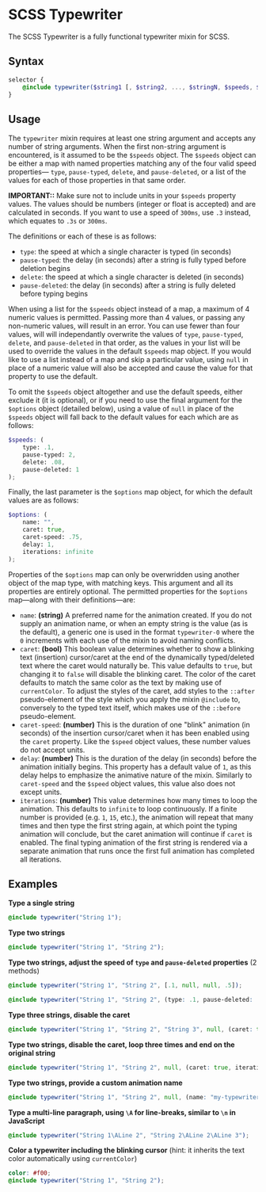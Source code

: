 # SCSS Typewriter

The SCSS Typewriter is a fully functional typewriter mixin for SCSS.

## Syntax

```scss
selector {
	@include typewriter($string1 [, $string2, ..., $stringN, $speeds, $options]);
}
```

## Usage

The `typewriter` mixin requires at least one string argument and accepts any number of string arguments. When the first non-string argument is encountered, is it assumed to be the `$speeds` object. The `$speeds` object can be either a map with named properties matching any of the four valid speed properties— `type`, `pause-typed`, `delete`, and `pause-deleted`, or a list of the values for each of those properties in that same order.

**IMPORTANT::** Make sure not to include units in your `$speeds` property values. The values should be numbers (integer or float is accepted) and are calculated in seconds. If you want to use a speed of `300ms`, use `.3` instead, which equates to `.3s` or `300ms`.

The definitions or each of these is as follows:
 - `type`: the speed at which a single character is typed (in seconds)
 - `pause-typed`: the delay (in seconds) after a string is fully typed before deletion begins
 - `delete`: the speed at which a single character is deleted (in seconds)
 - `pause-deleted`: the delay (in seconds) after a string is fully deleted before typing begins

When using a list for the `$speeds` object instead of a map, a maximum of 4 numeric values is permitted. Passing more than 4 values, or passing any non-numeric values, will result in an error. You can use fewer than four values, will will independantly overwrite the values of `type`, `pause-typed`, `delete`, and `pause-deleted` in that order, as the values in your list will be used to override the values in the default `$speeds` map object. If you would like to use a list instead of a map and skip a particular value, using `null` in place of a numeric value will also be accepted and cause the value for that property to use the default.

To omit the `$speeds` object altogether and use the default speeds, either exclude it (it is optional), or if you need to use the final argument for the `$options` object (detailed below), using a value of `null` in place of the `$speeds` object will fall back to the default values for each which are as follows:

```scss
$speeds: (
	type: .1,
	pause-typed: 2,
	delete: .08,
	pause-deleted: 1
);
```

Finally, the last parameter is the `$options` map object, for which the default values are as follows:

```scss
$options: (
	name: "",
	caret: true,
	caret-speed: .75,
	delay: 1,
	iterations: infinite
);
```

Properties of the `$options` map can only be overwridden using another object of the map type, with matching keys. This argument and all its properties are entirely optional. The permitted properties for the `$options` map—along with their definitions—are:
 - `name`: **(string)** A preferred name for the animation created. If you do not supply an animation name, or when an empty string is the value (as is the default), a generic one is used in the format `typewriter-0` where the `0` increments with each use of the mixin to avoid naming conflicts.
 - `caret`: **(bool)** This boolean value determines whether to show a blinking text (insertion) cursor/caret at the end of the dynamically typed/deleted text where the caret would naturally be. This value defaults to `true`, but changing it to `false` will disable the blinking caret. The color of the caret defaults to match the same color as the text by making use of `currentColor`. To adjust the styles of the caret, add styles to the `::after` pseudo-element of the style which you apply the mixin `@include` to, conversely to the typed text itself, which makes use of the `::before` pseudo-element.
 - `caret-speed`: **(number)** This is the duration of one "blink" animation (in seconds) of the insertion cursor/caret when it has been enabled using the `caret` property. Like the `$speed` object values, these number values do not accept units.
 - `delay`: **(number)** This is the duration of the delay (in seconds) before the animation initially begins. This property has a default value of `1`, as this delay helps to emphasize the animative nature of the mixin. Similarly to `caret-speed` and the `$speed` object values, this value also does not except units.
 - `iterations`: **(number)** This value determines how many times to loop the animation. This defaults to `infinite` to loop continuously. If a finite number is provided (e.g. `1`, `15`, etc.), the animation will repeat that many times and then type the first string again, at which point the typing animation will conclude, but the caret animation will continue if `caret` is enabled. The final typing animation of the first string is rendered via a separate animation that runs once the first full animation has completed all iterations.

## Examples

**Type a single string**
```scss
@include typewriter("String 1");
```
**Type two strings**
```scss
@include typewriter("String 1", "String 2");
```
**Type two strings, adjust the speed of `type` and `pause-deleted` properties** (2 methods)
```scss
@include typewriter("String 1", "String 2", [.1, null, null, .5]); 
```
```scss
@include typewriter("String 1", "String 2", (type: .1, pause-deleted: .5));
```
**Type three strings, disable the caret**
```scss
@include typewriter("String 1", "String 2", "String 3", null, (caret: true));
```
**Type two strings, disable the caret, loop three times and end on the original string**
```scss
@include typewriter("String 1", "String 2", null, (caret: true, iterations: 3));
```
**Type two strings, provide a custom animation name**
```scss
@include typewriter("String 1", "String 2", null, (name: "my-typewriter"));
```
**Type a multi-line paragraph, using `\A` for line-breaks, similar to `\n` in JavaScript**
```scss
@include typewriter("String 1\ALine 2", "String 2\ALine 2\ALine 3");
```
**Color a typewriter including the blinking cursor**
(hint: it inherits the text color automatically using `currentColor`)
```scss
color: #f00;
@include typewriter("String 1", "String 2");
```